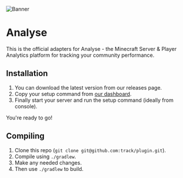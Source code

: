 ![Banner](https://raw.githubusercontent.com/track/sdk/main/.github/banner.png)

# Analyse

This is the official adapters for Analyse - the Minecraft Server & Player Analytics platform for tracking your community performance.

## Installation
1. You can download the latest version from our releases page.
2. Copy your setup command from [our dashboard](https://app.analyse.net).
3. Finally start your server and run the setup command (ideally from console).

You're ready to go!

## Compiling
1. Clone this repo (`git clone git@github.com:track/plugin.git`).
2. Compile using `./gradlew`.
3. Make any needed changes.
4. Then use `./gradlew` to build.